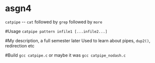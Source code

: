 asgn4
=====

`catpipe` -- `cat` followed by `grep` followed by `more`

#Usage
`catpipe pattern infile1 [...infile2...]`

#My description, a full semester later
Used to learn about pipes, `dup2()`, redirection etc

#Build
`gcc catpipe.c` or maybe it was `gcc catpipe_nodash.c`

